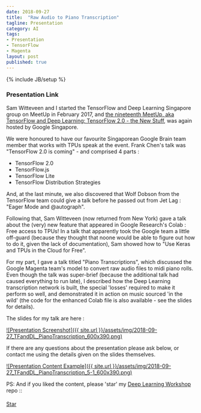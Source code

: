 ```yaml
---
date: 2018-09-27
title:  "Raw Audio to Piano Transcription"
tagline: Presentation
category: AI
tags:
- Presentation
- TensorFlow
- Magenta
layout: post
published: true
---
```

{% include JB/setup %}



### Presentation Link

Sam Witteveen and I started the TensorFlow and Deep Learning Singapore group on MeetUp in February 2017,
and [the nineteenth MeetUp, aka TensorFlow and Deep Learning: TensorFlow 2.0 - the New Stuff](https://www.meetup.com/TensorFlow-and-Deep-Learning-Singapore/events/254809924/),
was again hosted by Google Singapore.

We were honoured to have our favourite Singaporean Google Brain team member that works with TPUs 
speak at the event.  Frank Chen's talk was "TensorFlow 2.0 is coming" - and comprised 4 parts :

*  TensorFlow 2.0
*  TensorFlow.js
*  TensorFlow Lite
*  TensorFlow Distribution Strategies

And, at the last minute, we also discovered that Wolf Dobson from the TensorFlow team could give a talk before
he passed out from Jet Lag : "Eager Mode and @autograph".

Following that, Sam Witteveen (now returned from New York) gave a talk about the (very) new feature that appeared in 
Google Research's Colab : Free access to TPUs!  In a talk that apparently took the Google team a little off-guard 
(because they thought that noone would be able to figure out how to do it, given the lack of documentation),
Sam showed how to "Use Keras and TPUs in the Cloud for Free".

For my part, I gave a talk titled "Piano Transcriptions", which discussed the Google Magenta team's model 
to convert raw audio files to midi piano rolls.  Even though the talk was super-brief 
(because the additional talk had caused everything to run late), I described how the Deep Learning transcription 
network is built, the special 'losses' required to make it perform so well, and 
demonstrated it in action on music sourced 'in the wild' (the code for the enhanced Colab file is also available - see the slides for details).

<!--

"Raw Audio to Piano Transcription" - Martin Andrews

Google's Magenta team has created a network to convert raw audio files to 
a midi piano roll, and has now released the python backend, a Colab notebook and
an in-browser (local Javascript) version.  Martin will describe how their Deep Learning
network is built, the special 'losses' required to make it perform so well, and 
demonstrate it in action on music sourced 'in the wild'.


Outline:
  Magenta project : "Raw Audio to Piano Transcription in the web browser (TensorFlow.js)"
    Discussion:
      https://www.reddit.com/r/MachineLearning/comments/9hkwcp/p_raw_audio_to_piano_transcription_in_the_web/
    Original Blog :
      https://magenta.tensorflow.org/onsets-frames  
    Original Code :
      Copy Colab notebook into drive
        Installs a whole bunch of .deb files, as well as some python packages
        Need to upload audio file readable by librosa
          eg : 04 - 12 Etudes, op. 10 No. 4 in C sharp minor.mp3
          eg : 401 - Someone To Watch Over Me.ogg
        Both work *Pretty well*
          Upload cell may need a couple of attempts on same file (check for 'uploading text')
        Transcribe cell spends most time converting midi->audio for Play button
      Updates:
        Create separate directory for uploaded audio 
        Read all files in directory
    Javascript:
      https://piano-scribe.glitch.me/

    Questions : 
      Are the dynamics captured = YES, apparently
        frame_predictions.shape # (8099, 88)  Booleans 
        onset_predictions.shape # (8099, 88)  Booleans
        velocity_values.shape   # (8099, 88)  # values range :-0.51426625 ...  1.3687868

Advertise 
  Deep Learning Developer Module 1 : JumpStart
  Deep Learning Developer Module 2+ 
  TF&DL next == ?
  Interns
  
!-->


The slides for my talk are here :

<a href="http://redcatlabs.com/2018-09-27_TFandDL_PianoTranscription/" target="_blank">
![Presentation Screenshot]({{ site.url }}/assets/img/2018-09-27_TFandDL_PianoTranscription_600x390.png)
</a>

If there are any questions about the presentation please ask below, 
or contact me using the details given on the slides themselves.

<a href="http://redcatlabs.com/2018-09-27_TFandDL_PianoTranscription/#/5/1" target="_blank">
![Presentation Content Example]({{ site.url }}/assets/img/2018-09-27_TFandDL_PianoTranscription_5-1_600x390.png)
</a>




PS:  And if you liked the content, please 'star' my <a href="https://github.com/mdda/deep-learning-workshop" target="_blank">Deep Learning Workshop</a> repo ::
<!-- From :: https://buttons.github.io/ -->
<!-- Place this tag where you want the button to render. -->
<span style="position:relative;top:5px;">
<a aria-label="Star mdda/deep-learning-workshop on GitHub" data-count-aria-label="# stargazers on GitHub" data-count-api="/repos/mdda/deep-learning-workshop#stargazers_count" data-count-href="/mdda/deep-learning-workshop/stargazers" data-icon="octicon-star" href="https://github.com/mdda/deep-learning-workshop" class="github-button">Star</a>
<!-- Place this tag right after the last button or just before your close body tag. -->
<script async defer id="github-bjs" src="https://buttons.github.io/buttons.js"></script>
</span>

